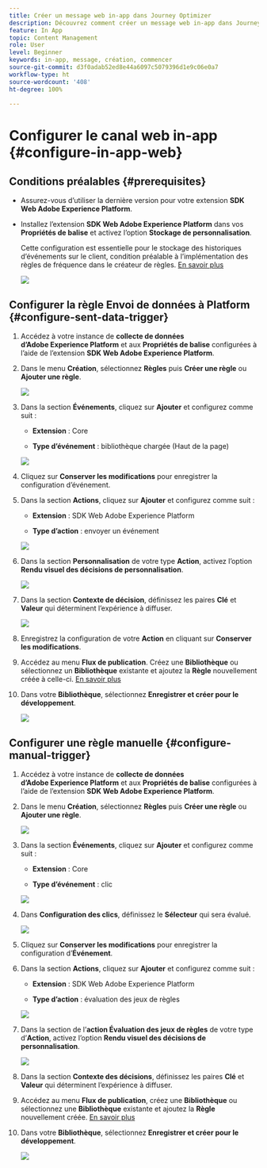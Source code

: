 ```yaml
---
title: Créer un message web in-app dans Journey Optimizer
description: Découvrez comment créer un message web in-app dans Journey Optimizer
feature: In App
topic: Content Management
role: User
level: Beginner
keywords: in-app, message, création, commencer
source-git-commit: d3f0adab52ed8e44a6097c5079396d1e9c06e0a7
workflow-type: ht
source-wordcount: '408'
ht-degree: 100%

---
```



# Configurer le canal web in-app {#configure-in-app-web}

## Conditions préalables {#prerequisites}

* Assurez-vous d’utiliser la dernière version pour votre extension **SDK Web Adobe Experience Platform**.

* Installez l’extension **SDK Web Adobe Experience Platform** dans vos **Propriétés de balise** et activez l’option **Stockage de personnalisation**.

  Cette configuration est essentielle pour le stockage des historiques d’événements sur le client, condition préalable à l’implémentation des règles de fréquence dans le créateur de règles. [En savoir plus](https://experienceleague.adobe.com/docs/experience-platform/tags/extensions/client/web-sdk/web-sdk-extension-configuration.html?lang=fr)

  ![](assets/configure_web_inapp_1.png)

## Configurer la règle Envoi de données à Platform {#configure-sent-data-trigger}

1. Accédez à votre instance de **collecte de données dʼAdobe Experience Platform** et aux **Propriétés de balise** configurées à l’aide de l’extension **SDK Web Adobe Experience Platform**.

1. Dans le menu **Création**, sélectionnez **Règles** puis **Créer une règle** ou **Ajouter une règle**.

   ![](assets/configure_web_inapp_2.png)

1. Dans la section **Événements**, cliquez sur **Ajouter** et configurez comme suit :

   * **Extension** : Core

   * **Type d’événement** : bibliothèque chargée (Haut de la page)

   ![](assets/configure_web_inapp_3.png)

1. Cliquez sur **Conserver les modifications** pour enregistrer la configuration d’événement.

1. Dans la section **Actions**, cliquez sur **Ajouter** et configurez comme suit :

   * **Extension** : SDK Web Adobe Experience Platform

   * **Type d’action** : envoyer un événement

   ![](assets/configure_web_inapp_4.png)

1. Dans la section **Personnalisation** de votre type **Action**, activez l’option **Rendu visuel des décisions de personnalisation**.

   ![](assets/configure_web_inapp_5.png)

1. Dans la section **Contexte de décision**, définissez les paires **Clé** et **Valeur** qui déterminent l’expérience à diffuser.

   ![](assets/configure_web_inapp_6.png)

1. Enregistrez la configuration de votre **Action** en cliquant sur **Conserver les modifications**.

1. Accédez au menu **Flux de publication**. Créez une **Bibliothèque** ou sélectionnez un **Bibliothèque** existante et ajoutez la **Règle** nouvellement créée à celle-ci. [En savoir plus](https://experienceleague.adobe.com/docs/experience-platform/tags/publish/libraries.html?lang=fr#create-a-library)

1. Dans votre **Bibliothèque**, sélectionnez **Enregistrer et créer pour le développement**.

   ![](assets/configure_web_inapp_7.png)

## Configurer une règle manuelle {#configure-manual-trigger}

1. Accédez à votre instance de **collecte de données d’Adobe Experience Platform** et aux **Propriétés de balise** configurées à l’aide de l’extension **SDK Web Adobe Experience Platform**.

1. Dans le menu **Création**, sélectionnez **Règles** puis **Créer une règle** ou **Ajouter une règle**.

   ![](assets/configure_web_inapp_8.png)

1. Dans la section **Événements**, cliquez sur **Ajouter** et configurez comme suit :

   * **Extension** : Core

   * **Type d’événement** : clic

   ![](assets/configure_web_inapp_9.png)

1. Dans **Configuration des clics**, définissez le **Sélecteur** qui sera évalué.

   ![](assets/configure_web_inapp_10.png)

1. Cliquez sur **Conserver les modifications** pour enregistrer la configuration d’**Événement**.

1. Dans la section **Actions**, cliquez sur **Ajouter** et configurez comme suit :

   * **Extension** : SDK Web Adobe Experience Platform

   * **Type d’action** : évaluation des jeux de règles

   ![](assets/configure_web_inapp_11.png)

1. Dans la section de l’**action Évaluation des jeux de règles** de votre type d’**Action**, activez l’option **Rendu visuel des décisions de personnalisation**.

   ![](assets/configure_web_inapp_13.png)

1. Dans la section **Contexte des décisions**, définissez les paires **Clé** et **Valeur** qui déterminent l’expérience à diffuser.

1. Accédez au menu **Flux de publication**, créez une **Bibliothèque** ou sélectionnez une **Bibliothèque** existante et ajoutez la **Règle** nouvellement créée. [En savoir plus](https://experienceleague.adobe.com/docs/experience-platform/tags/publish/libraries.html?lang=fr#create-a-library)

1. Dans votre **Bibliothèque**, sélectionnez **Enregistrer et créer pour le développement**.

   ![](assets/configure_web_inapp_14.png)

